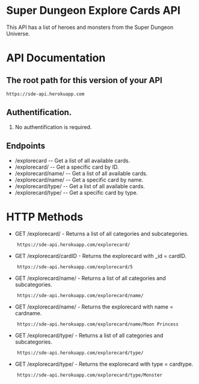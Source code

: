 # Super Dungeon Explore Cards API

This API has a list of heroes and monsters from the Super Dungeon Universe.

# API Documentation

## The root path for this version of your API

```
https://sde-api.herokuapp.com
```
## Authentification.

1. No authentification is required.

## Endpoints

* /explorecard  --  Get a list of all available cards.
* /explorecard/<id>  --  Get a specific card by ID.
* /explorecard/name/  --  Get a list of all available cards.
* /explorecard/name/<name>  --  Get a specific card by name.
* /explorecard/type/  --  Get a list of all available cards.
* /explorecard/type/<type>  --  Get a specific card by type.


# HTTP Methods

* GET /explorecard/  -  Returns a list of all categories and subcategories.
```
    https://sde-api.herokuapp.com/explorecard/
```

* GET /explorecard/cardID  -  Returns the explorecard with _id = cardID.
```
    https://sde-api.herokuapp.com/explorecard/5
```

* GET /explorecard/name/  -  Returns a list of all categories and subcategories.
```
    https://sde-api.herokuapp.com/explorecard/name/
```

* GET /explorecard/name/<cardname>  -  Returns the explorecard with name = cardname.
```
    https://sde-api.herokuapp.com/explorecard/name/Moon Princess
```

* GET /explorecard/type/  -  Returns a list of all categories and subcategories.
```
    https://sde-api.herokuapp.com/explorecard/type/
```

* GET /explorecard/type/<cardtype>  -  Returns the explorecard with type = cardtype.
```
    https://sde-api.herokuapp.com/explorecard/type/Monster
```
